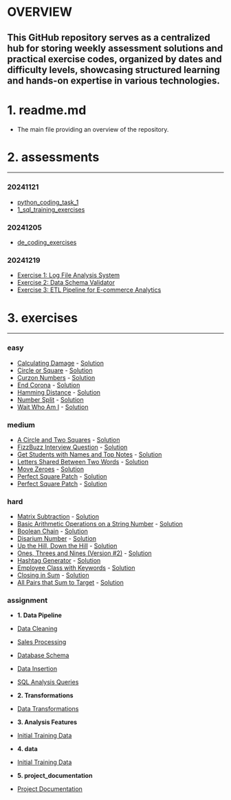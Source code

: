 # OVERVIEW

## This GitHub repository serves as a centralized hub for storing weekly assessment solutions and practical exercise codes, organized by dates and difficulty levels, showcasing structured learning and hands-on expertise in various technologies.

# 1. readme.md
- The main file providing an overview of the repository.

# 2. assessments
---

### 20241121
- [python_coding_task_1](assessments/20241121/python_coding_task_1/log_analysis.py)
- [1_sql_training_exercises](assessments/20241121/1_sql_training_exercises/exercise1_customer_segmentation_analysis.sql)

### 20241205
- [de_coding_exercises](assessments/20241205/e_commerce_product_performance_analysis.ipynb)

### 20241219
- [Exercise 1: Log File Analysis System](assessments/20241219/exercise_1/exercise_1.py)
- [Exercise 2: Data Schema Validator](assessments/20241219/exercise_2/exercise_2.py)
- [Exercise 3: ETL Pipeline for E-commerce Analytics](assessments/20241219/exercise_3/exercise_3.py)

# 3. exercises
---
### easy
- [Calculating Damage](https://edabit.com/challenge/HSHHkdRYXfgfZSqri) - [Solution](exercises/easy/calculating_damage.py)
- [Circle or Square](https://edabit.com/challenge/4me7LifXBwj5rhL4n) - [Solution](exercises/easy/circle_or_square.py)
- [Curzon Numbers](https://edabit.com/challenge/HYjQKDXFfeppcWmLX) - [Solution](exercises/easy/curzon_numbers.py)
- [End Corona](https://edabit.com/challenge/uKPc5faEzQkMwLYPP) - [Solution](exercises/easy/end_corona.py)
- [Hamming Distance](https://edabit.com/challenge/nfWirHJzNRBMAp9Df) - [Solution](exercises/easy/hamming_distance.py)
- [Number Split](https://edabit.com/challenge/9f3Mi6vHNcm8vRcSh) - [Solution](exercises/easy/number_split.py)
- [Wait Who Am I](https://edabit.com/challenge/m9zn9v3Q6oG8zBdja) - [Solution](exercises/easy/wait_who_am_i.py)

### medium
- [A Circle and Two Squares](https://edabit.com/challenge/NNhkGocuPMcryW7GP) - [Solution](exercises/medium/a_circle_and_two_squares.py)
- [FizzBuzz Interview Question](https://edabit.com/challenge/WXqH9qvvGkmx4dMvp) - [Solution](exercises/medium/fizzbuzz_interview_question.py)
- [Get Students with Names and Top Notes](https://edabit.com/challenge/5KqHNS9wS97zN7Xyy) - [Solution](exercises/medium/get_students_with_names_and_top_notes.py)
- [Letters Shared Between Two Words](https://edabit.com/challenge/wvuk7d2mWgZEmFFYD) - [Solution](exercises/medium/letters_shared_between_two_words.py)
- [Move Zeroes](https://edabit.com/challenge/GJcGhBinX2hr5Wq6m) - [Solution](exercises/medium/move_zeroes.py)
- [Perfect Square Patch](https://edabit.com/challenge/K3qMssK6mF34ctXE5) - [Solution](exercises/medium/perfect_square_patch.py)
- [Perfect Square Patch](https://edabit.com/challenge/5XXXppAdfcGaootD9) - [Solution](exercises/medium/perfect_square_patch.py)

### hard
- [Matrix Subtraction](https://edabit.com/challenge/DC2s6hM8yE7RvBr3S) - [Solution](exercises/hard/matrix_subtraction.py)
- [Basic Arithmetic Operations on a String Number](https://edabit.com/challenge/peezjw73G8BBGfHdW) - [Solution](exercises/hard/basic_arithmetic_operations_on_a_string_number.py)
- [Boolean Chain](https://edabit.com/challenge/2t6NvMe27HtSmqC4F) - [Solution](exercises/hard/boolean_chain.py)
- [Disarium Number](https://edabit.com/challenge/yvJbdkmKHvCNtcZy9) - [Solution](exercises/hard/disarium_number.py)
- [Up the Hill, Down the Hill](https://edabit.com/challenge/NYEaXXCnSj9jteNWA) - [Solution](exercises/hard/up_the_hill_down_the_hill.py)
- [Ones, Threes and Nines (Version #2)](https://edabit.com/challenge/8Fwv2f8My4kcNjMZh) - [Solution](exercises/hard/ones_threes_and_nines.py)
- [Hashtag Generator](https://edabit.com/challenge/RvCEzuqacuBA94ZfP) - [Solution](exercises/hard/hashtag_generator.py)
- [Employee Class with Keywords](https://edabit.com/challenge/S7rdJsn6vkfC9BzcR) - [Solution](exercises/hard/employee_class_with_keywords.py)
- [Closing in Sum](https://edabit.com/challenge/ANdoCvhhaEibypkDE) - [Solution](exercises/hard/closing_in_sum.py)
- [All Pairs that Sum to Target](https://edabit.com/challenge/8LZdBwmpBiLJ5Sobt) - [Solution](exercises/hard/all_pairs_that_sum_to_target.py)


### assignment
- **1. Data Pipeline**
- [Data Cleaning](exercises/assignment/1_data_pipeline/1_clean_data.ipynb)
- [Sales Processing](exercises/assignment/1_data_pipeline/2_process_sales_history.ipynb)
- [Database Schema](exercises/assignment/1_data_pipeline/3_postgreSQL_schema.sql)
- [Data Insertion](exercises/assignment/1_data_pipeline/4_pyspark_to_sql.ipynb)
- [SQL Analysis Queries](exercises/assignment/1_data_pipeline/5_sql_analysis_query.sql)

- **2. Transformations**
- [Data Transformations](exercises/assignment/2_transformations/6_transformations.ipynb)

- **3. Analysis Features**
- [Initial Training Data](exercises/assignment/3_analysis_features/7_analysis_features.ipynb)

- **4. data**
- [Initial Training Data](exercises/assignment/data/1_initial_train.csv)


- **5. project_documentation**
- [Project Documentation](exercises/assignment/project_documentation/documentation.pdf)
